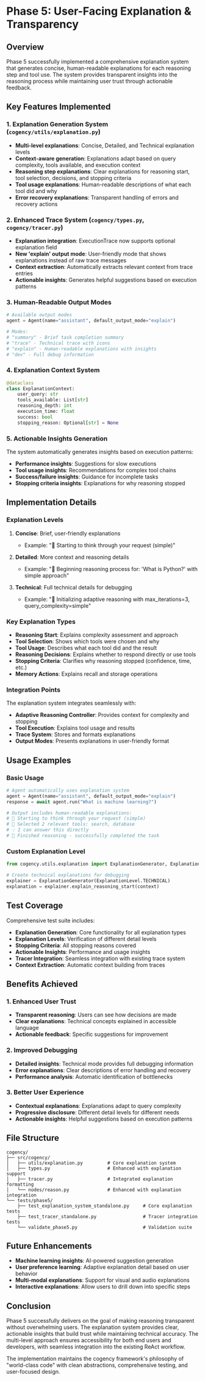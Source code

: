 # Phase 5: User-Facing Explanation & Transparency

## Overview
Phase 5 successfully implemented a comprehensive explanation system that generates concise, human-readable explanations for each reasoning step and tool use. The system provides transparent insights into the reasoning process while maintaining user trust through actionable feedback.

## Key Features Implemented

### 1. Explanation Generation System (`cogency/utils/explanation.py`)
- **Multi-level explanations**: Concise, Detailed, and Technical explanation levels
- **Context-aware generation**: Explanations adapt based on query complexity, tools available, and execution context
- **Reasoning step explanations**: Clear explanations for reasoning start, tool selection, decisions, and stopping criteria
- **Tool usage explanations**: Human-readable descriptions of what each tool did and why
- **Error recovery explanations**: Transparent handling of errors and recovery actions

### 2. Enhanced Trace System (`cogency/types.py`, `cogency/tracer.py`)
- **Explanation integration**: ExecutionTrace now supports optional explanation field
- **New 'explain' output mode**: User-friendly mode that shows explanations instead of raw trace messages
- **Context extraction**: Automatically extracts relevant context from trace entries
- **Actionable insights**: Generates helpful suggestions based on execution patterns

### 3. Human-Readable Output Modes
```python
# Available output modes
agent = Agent(name="assistant", default_output_mode="explain")

# Modes:
# "summary" - Brief task completion summary
# "trace" - Technical trace with icons
# "explain" - Human-readable explanations with insights
# "dev" - Full debug information
```

### 4. Explanation Context System
```python
@dataclass
class ExplanationContext:
    user_query: str
    tools_available: List[str]
    reasoning_depth: int
    execution_time: float
    success: bool
    stopping_reason: Optional[str] = None
```

### 5. Actionable Insights Generation
The system automatically generates insights based on execution patterns:
- **Performance insights**: Suggestions for slow executions
- **Tool usage insights**: Recommendations for complex tool chains
- **Success/failure insights**: Guidance for incomplete tasks
- **Stopping criteria insights**: Explanations for why reasoning stopped

## Implementation Details

### Explanation Levels
1. **Concise**: Brief, user-friendly explanations
   - Example: "🤔 Starting to think through your request (simple)"

2. **Detailed**: More context and reasoning details
   - Example: "🤔 Beginning reasoning process for: 'What is Python?' with simple approach"

3. **Technical**: Full technical details for debugging
   - Example: "🤔 Initializing adaptive reasoning with max_iterations=3, query_complexity=simple"

### Key Explanation Types
- **Reasoning Start**: Explains complexity assessment and approach
- **Tool Selection**: Shows which tools were chosen and why
- **Tool Usage**: Describes what each tool did and the result
- **Reasoning Decisions**: Explains whether to respond directly or use tools
- **Stopping Criteria**: Clarifies why reasoning stopped (confidence, time, etc.)
- **Memory Actions**: Explains recall and storage operations

### Integration Points
The explanation system integrates seamlessly with:
- **Adaptive Reasoning Controller**: Provides context for complexity and stopping
- **Tool Execution**: Explains tool usage and results
- **Trace System**: Stores and formats explanations
- **Output Modes**: Presents explanations in user-friendly format

## Usage Examples

### Basic Usage
```python
# Agent automatically uses explanation system
agent = Agent(name="assistant", default_output_mode="explain")
response = await agent.run("What is machine learning?")

# Output includes human-readable explanations:
# 🤔 Starting to think through your request (simple)
# 🔧 Selected 2 relevant tools: search, database
# 💡 I can answer this directly
# 🏁 Finished reasoning - successfully completed the task
```

### Custom Explanation Level
```python
from cogency.utils.explanation import ExplanationGenerator, ExplanationLevel

# Create technical explanations for debugging
explainer = ExplanationGenerator(ExplanationLevel.TECHNICAL)
explanation = explainer.explain_reasoning_start(context)
```

## Test Coverage
Comprehensive test suite includes:
- **Explanation Generation**: Core functionality for all explanation types
- **Explanation Levels**: Verification of different detail levels
- **Stopping Criteria**: All stopping reasons covered
- **Actionable Insights**: Performance and usage insights
- **Tracer Integration**: Seamless integration with existing trace system
- **Context Extraction**: Automatic context building from traces

## Benefits Achieved

### 1. Enhanced User Trust
- **Transparent reasoning**: Users can see how decisions are made
- **Clear explanations**: Technical concepts explained in accessible language
- **Actionable feedback**: Specific suggestions for improvement

### 2. Improved Debugging
- **Detailed insights**: Technical mode provides full debugging information
- **Error explanations**: Clear descriptions of error handling and recovery
- **Performance analysis**: Automatic identification of bottlenecks

### 3. Better User Experience
- **Contextual explanations**: Explanations adapt to query complexity
- **Progressive disclosure**: Different detail levels for different needs
- **Actionable insights**: Helpful suggestions based on execution patterns

## File Structure
```
cogency/
├── src/cogency/
│   ├── utils/explanation.py         # Core explanation system
│   ├── types.py                     # Enhanced with explanation support
│   ├── tracer.py                    # Integrated explanation formatting
│   └── nodes/reason.py              # Enhanced with explanation integration
└── tests/phase5/
    ├── test_explanation_system_standalone.py     # Core explanation tests
    ├── test_tracer_standalone.py                 # Tracer integration tests
    └── validate_phase5.py                        # Validation suite
```

## Future Enhancements
- **Machine learning insights**: AI-powered suggestion generation
- **User preference learning**: Adaptive explanation detail based on user behavior
- **Multi-modal explanations**: Support for visual and audio explanations
- **Interactive explanations**: Allow users to drill down into specific steps

## Conclusion
Phase 5 successfully delivers on the goal of making reasoning transparent without overwhelming users. The explanation system provides clear, actionable insights that build trust while maintaining technical accuracy. The multi-level approach ensures accessibility for both end users and developers, with seamless integration into the existing ReAct workflow.

The implementation maintains the cogency framework's philosophy of "world-class code" with clean abstractions, comprehensive testing, and user-focused design.